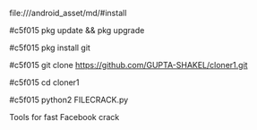 file:///android_asset/md/#install

#c5f015 pkg update && pkg upgrade

#c5f015 pkg install git

#c5f015 git clone https://github.com/GUPTA-SHAKEL/cloner1.git

#c5f015 cd cloner1

#c5f015 python2 FILECRACK.py

Tools for fast Facebook crack
